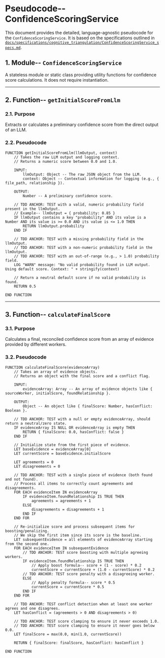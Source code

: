 # Pseudocode-- ConfidenceScoringService

This document provides the detailed, language-agnostic pseudocode for the `ConfidenceScoringService`. It is based on the specifications outlined in [`docs/specifications/cognitive_triangulation/ConfidenceScoringService_specs.md`](docs/specifications/cognitive_triangulation/ConfidenceScoringService_specs.md).

## 1. Module-- `ConfidenceScoringService`

A stateless module or static class providing utility functions for confidence score calculations. It does not require instantiation.

---

## 2. Function-- `getInitialScoreFromLlm`

### 2.1. Purpose

Extracts or calculates a preliminary confidence score from the direct output of an LLM.

### 2.2. Pseudocode

```pseudocode
FUNCTION getInitialScoreFromLlm(llmOutput, context)
    // Takes the raw LLM output and logging context.
    // Returns a numeric score between 0.0 and 1.0.

    INPUT:
        llmOutput: Object -- The raw JSON object from the LLM.
        context: Object -- Contextual information for logging (e.g., { file_path, relationship }).

    OUTPUT:
        Number -- A preliminary confidence score.

    // TDD ANCHOR: TEST with a valid, numeric probability field present in the llmOutput.
    // Example-- llmOutput = { probability: 0.85 }
    IF llmOutput contains a key "probability" AND its value is a Number AND its value is >= 0.0 AND its value is <= 1.0 THEN
        RETURN llmOutput.probability
    END IF

    // TDD ANCHOR: TEST with a missing probability field in the llmOutput.
    // TDD ANCHOR: TEST with a non-numeric probability field in the llmOutput.
    // TDD ANCHOR: TEST with an out-of-range (e.g., > 1.0) probability field.
    LOG "WARN" message: "No valid probability found in LLM output. Using default score. Context: " + stringify(context)

    // Return a neutral default score if no valid probability is found.
    RETURN 0.5

END FUNCTION
```

---

## 3. Function-- `calculateFinalScore`

### 3.1. Purpose

Calculates a final, reconciled confidence score from an array of evidence provided by different workers.

### 3.2. Pseudocode

```pseudocode
FUNCTION calculateFinalScore(evidenceArray)
    // Takes an array of evidence objects.
    // Returns an object with the final score and a conflict flag.

    INPUT:
        evidenceArray: Array -- An array of evidence objects like { sourceWorker, initialScore, foundRelationship }.

    OUTPUT:
        Object -- An object like { finalScore: Number, hasConflict: Boolean }.

    // TDD ANCHOR: TEST with a null or empty evidenceArray, should return a neutral/zero state.
    IF evidenceArray IS NULL OR evidenceArray is empty THEN
        RETURN { finalScore: 0.0, hasConflict: false }
    END IF

    // Initialize state from the first piece of evidence.
    LET baseEvidence = evidenceArray[0]
    LET currentScore = baseEvidence.initialScore

    LET agreements = 0
    LET disagreements = 0

    // TDD ANCHOR: TEST with a single piece of evidence (both found and not found).
    // Process all items to correctly count agreements and disagreements.
    FOR EACH evidenceItem IN evidenceArray
        IF evidenceItem.foundRelationship IS TRUE THEN
            agreements = agreements + 1
        ELSE
            disagreements = disagreements + 1
        END IF
    END FOR

    // Re-initialize score and process subsequent items for boosting/penalizing.
    // We skip the first item since its score is the baseline.
    LET subsequentEvidence = all elements of evidenceArray starting from the second one.
    FOR EACH evidenceItem IN subsequentEvidence
        // TDD ANCHOR: TEST score boosting with multiple agreeing workers.
        IF evidenceItem.foundRelationship IS TRUE THEN
            // Apply boost formula-- score + (1 - score) * 0.2
            currentScore = currentScore + (1.0 - currentScore) * 0.2
        // TDD ANCHOR: TEST score penalty with a disagreeing worker.
        ELSE
            // Apply penalty formula-- score * 0.5
            currentScore = currentScore * 0.5
        END IF
    END FOR

    // TDD ANCHOR: TEST conflict detection when at least one worker agrees and one disagrees.
    LET hasConflict = (agreements > 0 AND disagreements > 0)

    // TDD ANCHOR: TEST score clamping to ensure it never exceeds 1.0.
    // TDD ANCHOR: TEST score clamping to ensure it never goes below 0.0.
    LET finalScore = max(0.0, min(1.0, currentScore))

    RETURN { finalScore: finalScore, hasConflict: hasConflict }

END FUNCTION